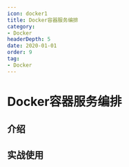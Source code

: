 ```yaml
---
icon: docker1
title: Docker容器服务编排
category: 
- Docker
headerDepth: 5
date: 2020-01-01
order: 9
tag:
- Docker
---
```


<!-- more -->

# Docker容器服务编排

## 介绍

## 实战使用
